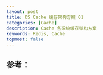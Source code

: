 ```yaml
---
layout: post
title: DS Cache 缓存架构方案 01  
categories: [Cache]
description: Cache 各系统缓存架构方案 
keywords: Redis, Cache
topmost: false
---
```











## 参考：

